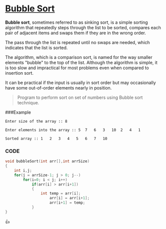 [Bubble Sort](http://shivajivarma.com/code-base/c-camp/2014/12/28/sorting-algorithms-bubble-sort/)
===============

__Bubble sort__, sometimes referred to as sinking sort, is a simple sorting algorithm that repeatedly steps through the list to be sorted, compares each pair of adjacent items and swaps them if they are in the wrong order.  

The pass through the list is repeated until no swaps are needed, which indicates that the list is sorted.    

The algorithm, which is a comparison sort, is named for the way smaller elements "bubble" to the top of the list. Although the algorithm is simple, it is too slow and impractical for most problems even when compared to insertion sort.  

It can be practical if the input is usually in sort order but may occasionally have some out-of-order elements nearly in position.  

> Program to perform sort on set of numbers using Bubble sort technique.

###Example
```
Enter size of the array :: 8
    
Enter elements into the array :: 5	7	6	3	10	2	4	1
    
Sorted array :: 1	2	3	4	5	6	7	10
```

### CODE
```c
void bubbleSort(int arr[],int arrSize)
{
    int i,j;
    for(j = arrSize-1; j > 0; j--)
        for(i=0; i < j; i++)
            if(arr[i] > arr[i+1])
            {
                int temp = arr[i];
					arr[i] = arr[i+1];
					arr[i+1] = temp;
            }
}
```

:+1:
